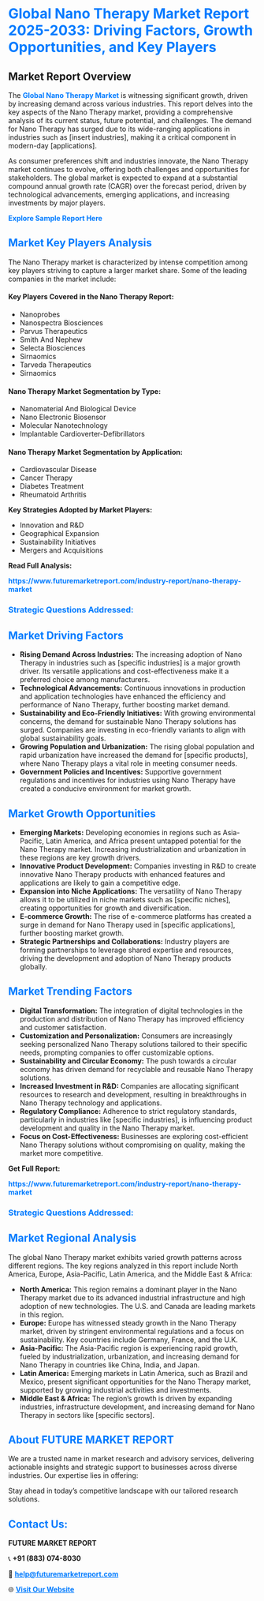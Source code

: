 <h1 style="color: #007BFF;">Global Nano Therapy Market Report 2025-2033: Driving Factors, Growth Opportunities, and Key Players</h1>

<section id="overview">
<h2>Market Report Overview</h2>
<p>The <a href="https://www.futuremarketreport.com/industry-report/nano-therapy-market" style="color: #007BFF; text-decoration: none;"><strong>Global Nano Therapy Market</strong></a> is witnessing significant growth, driven by increasing demand across various industries. This report delves into the key aspects of the Nano Therapy market, providing a comprehensive analysis of its current status, future potential, and challenges. The demand for Nano Therapy has surged due to its wide-ranging applications in industries such as [insert industries], making it a critical component in modern-day [applications].</p>
<p>As consumer preferences shift and industries innovate, the Nano Therapy market continues to evolve, offering both challenges and opportunities for stakeholders. The global market is expected to expand at a substantial compound annual growth rate (CAGR) over the forecast period, driven by technological advancements, emerging applications, and increasing investments by major players.</p>
</section>

<section id="overview">
<p><a href="https://www.futuremarketreport.com/request-sample/reportId=63691" style="color: #007BFF; text-decoration: none;"><strong>Explore Sample Report Here</strong></a></p>
</section>

<section id="key-players">
<h2 style="color: #007BFF;">Market Key Players Analysis</h2>
<p>The Nano Therapy market is characterized by intense competition among key players striving to capture a larger market share. Some of the leading companies in the market include:</p>
<h4>Key Players Covered in the Nano Therapy Report:</h4>
<ul><li>Nanoprobes</li><li>Nanospectra Biosciences</li><li>Parvus Therapeutics</li><li>Smith And Nephew</li><li>Selecta Biosciences</li><li>Sirnaomics</li><li>Tarveda Therapeutics</li><li>Sirnaomics</li></ul>
<h4>Nano Therapy Market Segmentation by Type:</h4>
<ul><li>Nanomaterial And Biological Device</li><li>Nano Electronic Biosensor</li><li>Molecular Nanotechnology</li><li>Implantable Cardioverter-Defibrillators</li></ul>

<h4>Nano Therapy Market Segmentation by Application:</h4>
<ul><li>Cardiovascular Disease</li><li>Cancer Therapy</li><li>Diabetes Treatment</li><li>Rheumatoid Arthritis</li></ul>
<p><strong>Key Strategies Adopted by Market Players:</strong></p>
<ul>
<li>Innovation and R&D</li>
<li>Geographical Expansion</li>
<li>Sustainability Initiatives</li>
<li>Mergers and Acquisitions</li>
</ul>
</section>

<section>
<p><strong>Read Full Analysis: </strong></p><a href="https://www.futuremarketreport.com/industry-report/nano-therapy-market" style="color: #007BFF; text-decoration: none;"><strong>https://www.futuremarketreport.com/industry-report/nano-therapy-market</strong></a>
<h3 style="color: #007BFF;">Strategic Questions Addressed:</h3>
</section>

<section id="driving-factors">
<h2 style="color: #007BFF;">Market Driving Factors</h2>
<ul>
<li><strong>Rising Demand Across Industries:</strong> The increasing adoption of Nano Therapy in industries such as [specific industries] is a major growth driver. Its versatile applications and cost-effectiveness make it a preferred choice among manufacturers.</li>
<li><strong>Technological Advancements:</strong> Continuous innovations in production and application technologies have enhanced the efficiency and performance of Nano Therapy, further boosting market demand.</li>
<li><strong>Sustainability and Eco-Friendly Initiatives:</strong> With growing environmental concerns, the demand for sustainable Nano Therapy solutions has surged. Companies are investing in eco-friendly variants to align with global sustainability goals.</li>
<li><strong>Growing Population and Urbanization:</strong> The rising global population and rapid urbanization have increased the demand for [specific products], where Nano Therapy plays a vital role in meeting consumer needs.</li>
<li><strong>Government Policies and Incentives:</strong> Supportive government regulations and incentives for industries using Nano Therapy have created a conducive environment for market growth.</li>
</ul>
</section>

<section id="growth-opportunities">
<h2 style="color: #007BFF;">Market Growth Opportunities</h2>
<ul>
<li><strong>Emerging Markets:</strong> Developing economies in regions such as Asia-Pacific, Latin America, and Africa present untapped potential for the Nano Therapy market. Increasing industrialization and urbanization in these regions are key growth drivers.</li>
<li><strong>Innovative Product Development:</strong> Companies investing in R&D to create innovative Nano Therapy products with enhanced features and applications are likely to gain a competitive edge.</li>
<li><strong>Expansion into Niche Applications:</strong> The versatility of Nano Therapy allows it to be utilized in niche markets such as [specific niches], creating opportunities for growth and diversification.</li>
<li><strong>E-commerce Growth:</strong> The rise of e-commerce platforms has created a surge in demand for Nano Therapy used in [specific applications], further boosting market growth.</li>
<li><strong>Strategic Partnerships and Collaborations:</strong> Industry players are forming partnerships to leverage shared expertise and resources, driving the development and adoption of Nano Therapy products globally.</li>
</ul>
</section>

<section id="trending-factors">
<h2 style="color: #007BFF;">Market Trending Factors</h2>
<ul>
<li><strong>Digital Transformation:</strong> The integration of digital technologies in the production and distribution of Nano Therapy has improved efficiency and customer satisfaction.</li>
<li><strong>Customization and Personalization:</strong> Consumers are increasingly seeking personalized Nano Therapy solutions tailored to their specific needs, prompting companies to offer customizable options.</li>
<li><strong>Sustainability and Circular Economy:</strong> The push towards a circular economy has driven demand for recyclable and reusable Nano Therapy solutions.</li>
<li><strong>Increased Investment in R&D:</strong> Companies are allocating significant resources to research and development, resulting in breakthroughs in Nano Therapy technology and applications.</li>
<li><strong>Regulatory Compliance:</strong> Adherence to strict regulatory standards, particularly in industries like [specific industries], is influencing product development and quality in the Nano Therapy market.</li>
<li><strong>Focus on Cost-Effectiveness:</strong> Businesses are exploring cost-efficient Nano Therapy solutions without compromising on quality, making the market more competitive.</li>
</ul>
</section>

<section>
<p><strong>Get Full Report: </strong></p><a href="https://www.futuremarketreport.com/industry-report/nano-therapy-market" style="color: #007BFF; text-decoration: none;"><strong>https://www.futuremarketreport.com/industry-report/nano-therapy-market</strong></a>
<h3 style="color: #007BFF;">Strategic Questions Addressed:</h3>
</section>


<section id="regional-analysis">
<h2 style="color: #007BFF;">Market Regional Analysis</h2>
<p>The global Nano Therapy market exhibits varied growth patterns across different regions. The key regions analyzed in this report include North America, Europe, Asia-Pacific, Latin America, and the Middle East & Africa:</p>
<ul>
<li><strong>North America:</strong> This region remains a dominant player in the Nano Therapy market due to its advanced industrial infrastructure and high adoption of new technologies. The U.S. and Canada are leading markets in this region.</li>
<li><strong>Europe:</strong> Europe has witnessed steady growth in the Nano Therapy market, driven by stringent environmental regulations and a focus on sustainability. Key countries include Germany, France, and the U.K.</li>
<li><strong>Asia-Pacific:</strong> The Asia-Pacific region is experiencing rapid growth, fueled by industrialization, urbanization, and increasing demand for Nano Therapy in countries like China, India, and Japan.</li>
<li><strong>Latin America:</strong> Emerging markets in Latin America, such as Brazil and Mexico, present significant opportunities for the Nano Therapy market, supported by growing industrial activities and investments.</li>
<li><strong>Middle East & Africa:</strong> The region’s growth is driven by expanding industries, infrastructure development, and increasing demand for Nano Therapy in sectors like [specific sectors].</li>
</ul>
</section>

<footer>
<h2 style="color: #007BFF;">About FUTURE MARKET REPORT</h2>
<p>We are a trusted name in market research and advisory services, delivering actionable insights and strategic support to businesses across diverse industries. Our expertise lies in offering:</p>

<p>Stay ahead in today’s competitive landscape with our tailored research solutions.</p>

<h2 style="color: #007BFF;">Contact Us:</h2>
<p><strong>FUTURE MARKET REPORT</strong></p>
<p>📞 <strong>+91 (883) 074-8030</strong></p>
<p>📧 <strong><a href="mailto:help@futuremarketreport.com" style="color: #007BFF;">help@futuremarketreport.com</a></strong></p>
<p>🌐 <strong><a href="https://www.futuremarketreport.com/" style="color: #007BFF;">Visit Our Website</a></strong></p>
</footer>